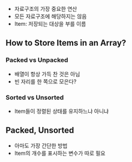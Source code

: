 
- 자료구조의 가장 중요한 연산
- 모든 자료구조에 해당하지는 않음
- Item: 저장되는 대상을 부를 이름




## How to Store Items in an Array?

### Packed vs Unpacked
- 배열이 항상 가득 찬 것은 아님
- 빈 자리를 한 쪽으로 모은다?
### Sorted vs Unsorted
- Item들이 정렬된 상태를 유지하느냐 아니냐



## Packed, Unsorted
- 아마도 가장 간단한 방법
- Item의 개수를 표시하는 변수가 따로 필요
